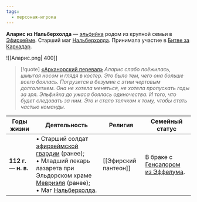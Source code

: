 ```yaml
---
tags:
  - персонаж-игрока
---
```

**Аларис из Нальберхолда** — [эльфийка](Эльфы) родом из крупной семьи в [Эфирхейме](Эфирхейм). Старший маг [Нальберхолда](Нальберхолд). Принимала участие в [Битве за Кархадар](Битва%20за%20Кархадар).

![[Аларис.png| 400]]

> [!quote] [«Арканорский перевал»](«Сокровище%20Кархадара».md#Арканорский%20перевал)
> *Аларис слабо поёжилась, шмыгая носом и глядя в костер. Это было тем, чего она больше всего боялась. Погрузится в безумие с этим чертовым долголетием. Она не хотела меняться, не хотела пропускать годы за зря. Эльфийка до ужаса боялась одиночества. И того, что будет следовать за ним. Это и стало толчком к тому, чтобы стать частью команды.*

| Годы жизни              | Деятельность                                                                                                                                                                                | Религия              | Семейный статус                                               |
| ----------------------- | ------------------------------------------------------------------------------------------------------------------------------------------------------------------------------------------- | -------------------- | ------------------------------------------------------------- |
| **112  г.** — **н. в.** | • Старший солдат [эфирхеймской гвардии](Эфирхейм#Войска) (ранее);<br>• Младший лекарь лазарета при Эльдорском храме [Мевриэля](Мевриэль.md) (ранее);<br>• Маг [Нальберхолда](Нальберхолд).<br> | [[Эфирский пантеон]] | В браке с [Генсалором из Эффелума](Генсалор%20из%20Эффелума.md). |


